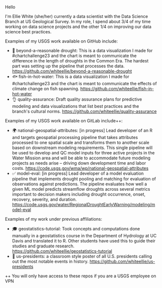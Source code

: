 Hello 

I'm Ellie White (she/her) currently a data scientist with the Data Science Branch at US Geological Survey. In my role, I spend about 3/4 of my time working on data science projects and the other 1/4 on improving our data science best practices.

Examples of my USGS work available on GitHub include:
* 🌊 beyond-a-reasonable drought: This is a data visualization I made for #chartchallenge23 and the chart is meant to communicate the difference in the length of droughts in the Common Era. The hardest part was setting up the pipeline that processes the data. https://github.com/whiteellie/beyond-a-reasonable-drought
* 🐟 fish-in-hot-water: This is a data visualization I made for #chartchallenge23 and the chart is meant to communicate the effects of climate change on fish spawning.	https://github.com/whiteellie/fish-in-hot-water 
* 👌 quality-assurance: Draft quality assurance plans for predictive modeling and data visualizations that list best practices and the branch's cultural norms. https://github.com/whiteellie/quality-assurance

Examples of my USGS work available on GitLab include++:
* 🌍 national-geospatial-attributes: [in progress] Lead developer of an R and targets geospatial processing pipeline that takes attributes processed to one spatial scale and transforms them to another scale based on downstream modeling requirements.  This single pipeline will be used to develop and QC model inputs for three active projects in the Water Mission area and will be able to accommodate future modeling projects as needs arise – driving down development time and labor costs. https://code.usgs.gov/wma/wp/national-geospatial-attributes
* ✅ model-eval: [in progress] Lead developer of a model evaluation pipeline that implements drought pooling and matching for evaluation of observations against predictions. The pipeline evaluates how well a given ML model predicts streamflow droughts across several metrics important to decision makers including drought occurrence, onset, recovery, severity, and duration. https://code.usgs.gov/water/RegionalDroughtEarlyWarning/modeling/model-eval

Examples of my work under previous affiliations:
* 🎓 geostatistics-tutorial: Took concepts and computations done manually in a geostatistics course in the Department of Hydrology at UC Davis and translated it to R. Other students have used this to guide their studies and graduate research. https://github.com/whiteellie/geostatistics-tutorial 
* 👑 us-presidents: a classroom style poster of all U.S. presidents calling out the most notable events in history. https://github.com/whiteellie/us-presidents  

++ You will only have access to these repos if you are a USGS employee on VPN
